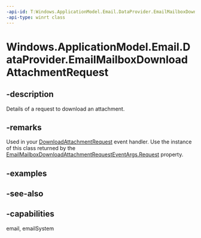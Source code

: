```yaml
---
-api-id: T:Windows.ApplicationModel.Email.DataProvider.EmailMailboxDownloadAttachmentRequest
-api-type: winrt class
---
```


<!-- Class syntax.
public class EmailMailboxDownloadAttachmentRequest : Windows.ApplicationModel.Email.DataProvider.IEmailMailboxDownloadAttachmentRequest
-->

# Windows.ApplicationModel.Email.DataProvider.EmailMailboxDownloadAttachmentRequest

## -description
Details of a request to download an attachment.

## -remarks
Used in your [DownloadAttachmentRequest](emaildataproviderconnection_downloadattachmentrequested.md) event handler. Use the instance of this class returned by the [EmailMailboxDownloadAttachmentRequestEventArgs.Request](emailmailboxdownloadattachmentrequesteventargs_request.md) property.

## -examples

## -see-also

## -capabilities
email, emailSystem
